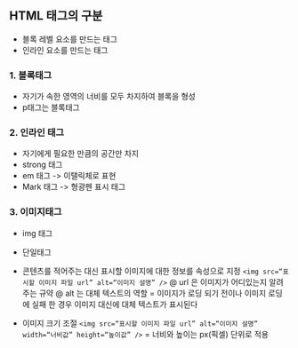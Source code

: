 ## HTML 태그의 구분 
* 블록 레벨 요소를 만드는 태그
* 인라인 요소를 만드는 태그 

### 1. 블록태그 
- 자기가 속한 영역의 너비를 모두 차지하여 블록을 형성
- p태그는 블록태그 

### 2. 인라인 태그 
- 자기에게 필요한 만큼의 공간만 차지 
- strong 태그
- em 태그 -> 이탤릭체로 표현 
- Mark 태그 -> 형광펜 표시 태그 

### 3. 이미지태그 
- img  태그
- 단일태그 
- 콘텐츠를 적어주는 대신 표시할 이미지에 대한 정보를 속성으로 지정 
`<img src=“표시할 이미지 파일 url” alt=“이미지 설명” />`
@ url 은 이미지가 어디있는지 알려주는 규약 
@ alt 는 대체 텍스트의 역할 
= 이미지가 로딩 되기 전이나 이미지 로딩에 실패 한 경우 이미지 대신에 대체 텍스트가 표시된다

- 이미지 크기 조절
`<img src=“표시할 이미지 파일 url” alt=“이미지 설명” width=“너비값” height=“높이값” />`
= 너비와 높이는 px(픽셀) 단위로 적용 




